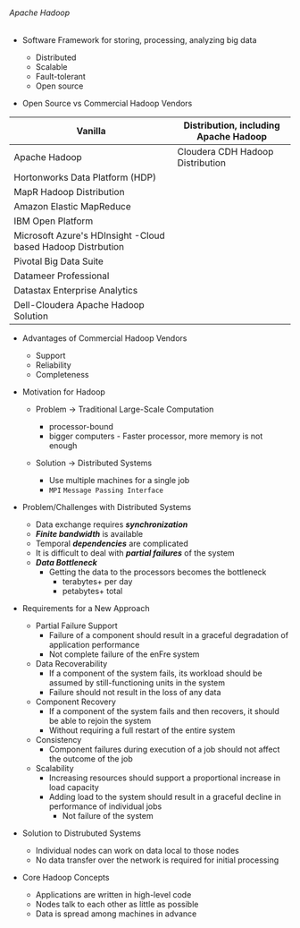 ###### Apache Hadoop

- Software Framework for storing, processing, analyzing big data
	- Distributed
	- Scalable
	- Fault-tolerant
	- Open source

- Open Source vs Commercial Hadoop Vendors

Vanilla | Distribution, including Apache Hadoop
--------|----------------------------------------
Apache Hadoop | Cloudera CDH Hadoop Distribution
 | Hortonworks Data Platform (HDP)
 | MapR Hadoop Distribution
 | Amazon Elastic MapReduce
 | IBM Open Platform
 | Microsoft Azure's HDInsight -Cloud based Hadoop Distrbution
 | Pivotal Big Data Suite
 | Datameer Professional
 | Datastax Enterprise Analytics
 | Dell-Cloudera Apache Hadoop Solution

- Advantages of Commercial Hadoop Vendors

	- Support
	- Reliability
	- Completeness

- Motivation for Hadoop

	- Problem &rarr; Traditional Large-Scale Computation
		- processor-bound
		- bigger computers - Faster processor, more memory is not enough


	- Solution &rarr; Distributed Systems
		- Use multiple machines for a single job
		- ``MPI`` ```Message Passing Interface``` 

- Problem/Challenges with Distributed Systems

	- Data exchange requires _**synchronization**_
	- _**Finite bandwidth**_ is available
	- Temporal _**dependencies**_ are complicated
	- It is difficult to deal with _**partial failures**_ of the system
	- _**Data Bottleneck**_
		- Getting the data to the processors becomes the bottleneck
			- terabytes+ per day
			- petabytes+ total

- Requirements for a New Approach

	- Partial Failure Support
		- Failure of a component should result in a graceful degradation ofapplication performance
		- Not complete failure of the enFre system
	- Data Recoverability
		-  If a component of the system fails, its workload should be assumed by still-functioning units in the system		- Failure should not result in the loss of any data
	- Component Recovery
		- If a component of the system fails and then recovers, it should be able to rejoin the system		- Without requiring a full restart of the entire system
	- Consistency
		- Component failures during execution of a job should not affect the outcome of the job
	- Scalability
		- Increasing resources should support a proportional increase in loadcapacity
		- Adding load to the system should result in a graceful decline in performance of individual jobs
			- Not failure of the system

- Solution to Distrubuted Systems
	- Individual nodes can work on data local to those nodes
	- No data transfer over the network is required for initial processing

- Core Hadoop Concepts
	- Applications are written in high-level code
	- Nodes talk to each other as little as possible
	- Data is spread among machines in advance